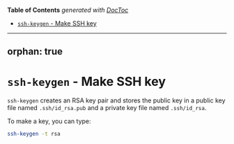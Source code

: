 <!-- START doctoc generated TOC please keep comment here to allow auto update -->
<!-- DON'T EDIT THIS SECTION, INSTEAD RE-RUN doctoc TO UPDATE -->
**Table of Contents**  *generated with [DocToc](https://github.com/thlorenz/doctoc)*

- [`ssh-keygen` - Make SSH key](#ssh-keygen---make-ssh-key)

<!-- END doctoc generated TOC please keep comment here to allow auto update -->

---
orphan: true
---

# `ssh-keygen` - Make SSH key

`ssh-keygen` creates an RSA key pair and stores the public key in a public key file named `.ssh/id_rsa.pub` and a private key file named `.ssh/id_rsa`.

To make a key, you can type:

```bash
ssh-keygen -t rsa
```